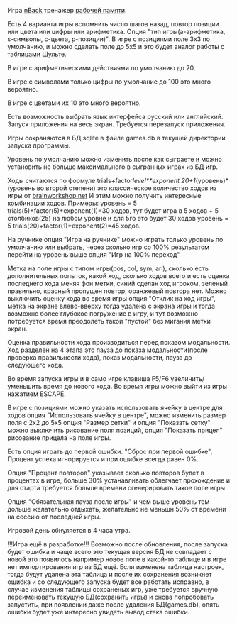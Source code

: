 Игра [nBack](https://ru.wikipedia.org/wiki/%D0%97%D0%B0%D0%B4%D0%B0%D1%87%D0%B0_n-%D0%BD%D0%B0%D0%B7%D0%B0%D0%B4) тренажер [рабочей памяти](https://ru.wikipedia.org/wiki/%D0%A0%D0%B0%D0%B1%D0%BE%D1%87%D0%B0%D1%8F_%D0%BF%D0%B0%D0%BC%D1%8F%D1%82%D1%8C).

Есть 4 варианта игры вспомнить число шагов назад, повтор позиции или цвета или цифры или арифметика. Опция "тип игры(a-арифметика, s-символы, c-цвета, р-позиции)".
В игре с позициями поле 3х3 по умолчанию, и можно сделать поле до 5х5 и это будет аналог работы с [таблицами Шульте](https://ru.wikipedia.org/wiki/%D0%A2%D0%B0%D0%B1%D0%BB%D0%B8%D1%86%D0%B0_%D0%A8%D1%83%D0%BB%D1%8C%D1%82%D0%B5).

В игре с арифметическими действиями по умолчанию до 20.

В игре с символами только цифры по умолчание до 100 это много вероятно.

В игре с цветами их 10 это много вероятно.

Есть возможность выбрать язык интерфейса русский или английский. Запуск приложения на весь экран. Требуется перезапуск приложения.

Игры сохраняются в БД sqlite в файле games.db в текущей директории запуска программы.

Уровень по умолчанию можно изменить после как сыграете и можно установить не больше максимального в сыгранных играх из БД игр.

Ходы считаются по формуле trials+factor*level**exponent
20+1*(уровень)*(уровень во второй степени) это классическое количество ходов из игры от [brainworkshop.net](http://brainworkshop.net/tutorial.html) 
И этим можно получить интересные комбинации ходов.
Примеры:
уровень = 5  trials(5)+factor(5)*exponent(1)=30 ходов, тут будет игра в 5 ходов + 5 столбиков(25) на любом уровне и для 5го это будет 30 ходов
уровень = 5  trials(20)+factor(1)*exponent(2)=45 ходов.

На ручнике опция "Игра на ручнике" можно играть только уровень по умолчанию или выбрать, через сколько игр со 100% результатом перейти на уровень выше опция "Игр на 100% переход"

Метка на поле игры с типом игры(pos, col, sym, ari), сколько есть дополнительных попыток, какой ход, сколько ходов всего и есть оценка последнего хода меняя фон метки, синий сделан ход игроком, зеленый правильно, красный пропущен повтор, оранжевый повтора нет.
Можно выключить оценку хода во время игры опция "Отклик на ход игры", метка на экране влево-вверху тогда удалена с экрана игры и тогда возможно более глубокое погружение в игру, и тут возможно потребуется время преодолеть такой "пустой" без мигания метки экран. 

Оценка правильности хода производиться перед показом модальности. Ход разделен на 4 этапа это пауза до показа модальности(после проверка правильности хода), показ модальности, пауза до следующего хода.

Во время запуска игры и в само игре клавиша F5/F6 увеличить/уменьшить время до нового хода.
Во время игры можно выйти из игры нажатием ESCAPE.

В игре с позициями можно указать использовать ячейку в центре для ходов опция "Использовать ячейку в центре",
можно изменить размер поля с 2х2 до 5х5 опция "Размер сетки" и опция "Показать сетку" можно выключить рисование поля позиций, опция "Показать прицел" рисование прицела на поле игры.

Есть опция играть до первой ошибки. "Сброс при первой ошибке", Процент успеха игнорируется и при ошибке всегда равен 0%.

Опция "Процент повторов" указывает сколько повторов будет в процентах в игре, больше 30% устанавливать облегчает прохождение и для старта требуется больше времени сгенерировать такое поле игры

Опция "Обязательная пауза после игры" и чем выше уровень тем дольше желательно отдыхать, желательно не меньшн 50% от времени на сессию от последней игры.

Игровой день обнуляется в 4 часа утра.


!!!Игра ещё в разработке!!! Возможно после обновления, после запуска будет ошибка и чаще всего это текущая версия БД не совпадает с новой это появилось например новое поле в какой-то таблице и в игре нет импортирования игр из БД ещё. Если изменена таблица настроек, тогда будут удалена эта таблица и после их сохранения возникнет ошибка и со следующего запуска будет все работать исправно, в случае изменения таблицы сохраненых игр, уже требуется вручную переименовать текущую БД(сохранить игры) и снова попробовать запустить, при появлении даже после удаления БД(games.db), опять ошибки будет уже интересно увидеть вывод стека ошибки.